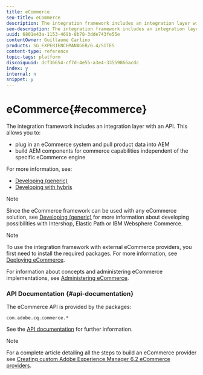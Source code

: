 ```yaml
---
title: eCommerce
seo-title: eCommerce
description: The integration framework includes an integration layer with an API
seo-description: The integration framework includes an integration layer with an API
uuid: 6801e43a-1153-469b-8b78-3dde743fe55e
contentOwner: Guillaume Carlino
products: SG_EXPERIENCEMANAGER/6.4/SITES
content-type: reference
topic-tags: platform
discoiquuid: dcf36654-cf7d-4e55-a3e4-33559866acdc
index: y
internal: n
snippet: y
---
```


# eCommerce{#ecommerce}

The integration framework includes an integration layer with an API. This allows you to:

* plug in an eCommerce system and pull product data into AEM
* build AEM components for commerce capabilities independent of the specific eCommerce engine

For more information, see:

* [Developing (generic)](../../../sites/developing/using/generic.md)
* [Developing with hybris](../../../sites/developing/using/hybris.md)

>[!NOTE]
>
>Since the eCommerce framework can be used with any eCommerce solution, see [Developing (generic)](../../../sites/developing/using/generic.md) for more information about developing possibilities with Intershop, Elastic Path or IBM Websphere Commerce.

>[!NOTE]
>
>To use the integration framework with external eCommerce providers, you first need to install the required packages. For more information, see [Deploying eCommerce](../../../sites/deploying/using/ecommerce.md).
>
>For information about concepts and administering eCommerce implementations, see [Administering eCommerce](../../../sites/administering/using/ecommerce.md).

### API Documentation {#api-documentation}

The eCommerce API is provided by the packages:

`com.adobe.cq.commerce.*`

See the [API documentation](/sites/developing/using/reference-materials/javadoc/index) for further information.

>[!NOTE]
>
>For a complete article detailing all the steps to build an eCommerce provider see [Creating custom Adobe Experience Manager 6.2 eCommerce providers](/content/help/en/experience-manager/using/ecommerce62).

